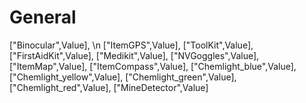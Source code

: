 # General

["Binocular",Value], \n
["ItemGPS",Value],
["ToolKit",Value],
["FirstAidKit",Value],
["Medikit",Value],
["NVGoggles",Value],
["ItemMap",Value],
["ItemCompass",Value],
["Chemlight_blue",Value],
["Chemlight_yellow",Value],
["Chemlight_green",Value],
["Chemlight_red",Value],
["MineDetector",Value]
